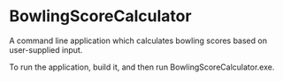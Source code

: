# BowlingScoreCalculator

A command line application which calculates bowling scores based on user-supplied input.

To run the application, build it, and then run BowlingScoreCalculator.exe.
